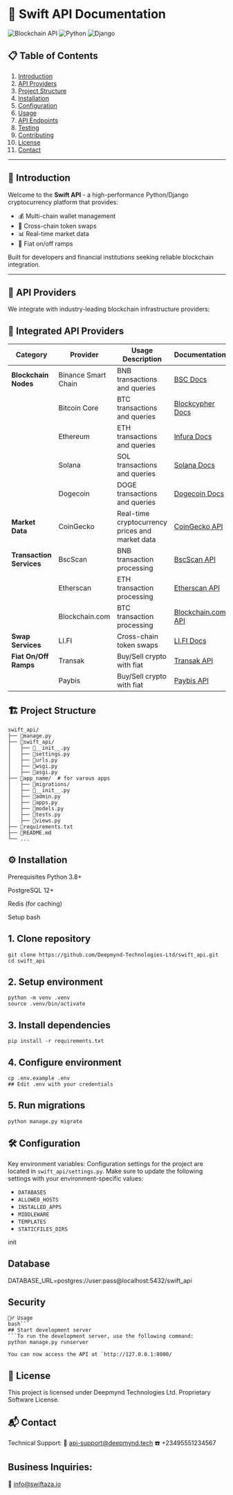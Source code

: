# 🚀 Swift API Documentation

![Blockchain API](https://img.shields.io/badge/Blockchain-API-brightgreen) 
![Python](https://img.shields.io/badge/Python-3.8+-blue) 
![Django](https://img.shields.io/badge/Django-3.2+-green)

## 📋 Table of Contents
1. [Introduction](#-introduction)
2. [API Providers](#-api-providers)
3. [Project Structure](#-project-structure)
4. [Installation](#-installation)
5. [Configuration](#-configuration)
6. [Usage](#-usage)
7. [API Endpoints](#-api-endpoints)
8. [Testing](#-testing)
9. [Contributing](#-contributing)
10. [License](#-license)
11. [Contact](#-contact)

---

## 🌟 Introduction
Welcome to the **Swift API** - a high-performance Python/Django cryptocurrency platform that provides:

- 💰 Multi-chain wallet management
- 🔄 Cross-chain token swaps
- 📊 Real-time market data
- 💸 Fiat on/off ramps

Built for developers and financial institutions seeking reliable blockchain integration.

---

## 🔗 API Providers
We integrate with industry-leading blockchain infrastructure providers:

## 🔗 Integrated API Providers

| Category          | Provider   | Usage Description | Documentation |
|-------------------|------------|-------------------|---------------|
| **Blockchain Nodes** | Binance Smart Chain | BNB transactions and queries | [BSC Docs](https://docs.binance.org/) |
| | Bitcoin Core | BTC transactions and queries | [Blockcypher Docs](https://www.blockcypher.com/dev/) |
| | Ethereum | ETH transactions and queries | [Infura Docs](https://infura.io/docs) |
| | Solana | SOL transactions and queries | [Solana Docs](https://docs.solana.com/) |
| | Dogecoin | DOGE transactions and queries | [Dogecoin Docs](https://dogechain.info/) |
| **Market Data** | CoinGecko | Real-time cryptocurrency prices and market data | [CoinGecko API](https://www.coingecko.com/en/api/documentation) |
| **Transaction Services** | BscScan | BNB transaction processing | [BscScan API](https://bscscan.com/apis) |
| | Etherscan | ETH transaction processing | [Etherscan API](https://etherscan.io/apis) |
| | Blockchain.com | BTC transaction processing | [Blockchain.com API](https://www.blockchain.com/api) |
| **Swap Services** | LI.FI | Cross-chain token swaps | [LI.FI Docs](https://docs.li.fi/) |
| **Fiat On/Off Ramps** | Transak | Buy/Sell crypto with fiat | [Transak API](https://docs.transak.com/) |
| | Paybis | Buy/Sell crypto with fiat | [Paybis API](https://developers.paybis.com/) |


## 🏗 Project Structure

```text
swift_api/
├── 📁manage.py
├── 📁swift_api/
│   ├── 📄__init__.py
│   ├── 📄settings.py
│   ├── 📄urls.py
│   ├── 📄wsgi.py
│   ├── 📄asgi.py
├── 📁app_name/  # for varous apps
│   ├── 📁migrations/
│   ├── 📄__init__.py
│   ├── 📄admin.py
│   ├── 📄apps.py
│   ├── 📄models.py
│   ├── 📄tests.py
│   ├── 📄views.py
├── 📄requirements.txt
├── 📄README.md
└── ...
```

## ⚙️ Installation
Prerequisites
Python 3.8+

PostgreSQL 12+

Redis (for caching)

Setup
bash
## 1. Clone repository
```
git clone https://github.com/Deepmynd-Technologies-Ltd/swift_api.git
cd swift_api
```

## 2. Setup environment
```
python -m venv .venv
source .venv/bin/activate
```

## 3. Install dependencies
```
pip install -r requirements.txt
```

## 4. Configure environment
```
cp .env.example .env
## Edit .env with your credentials
```

## 5. Run migrations
```
python manage.py migrate
```

## 🛠 Configuration
Key environment variables:
Configuration settings for the project are located in `swift_api/settings.py`. Make sure to update the following settings with your environment-specific values:

- `DATABASES`
- `ALLOWED_HOSTS`
- `INSTALLED_APPS`
- `MIDDLEWARE`
- `TEMPLATES`
- `STATICFILES_DIRS`

init
## Database
DATABASE_URL=postgres://user:pass@localhost:5432/swift_api

## Security
```SECRET_KEY=your_django_secret
🏃‍♂️ Usage
bash```
## Start development server
```To run the development server, use the following command:
python manage.py runserver

You can now access the API at `http://127.0.0.1:8000/
```

## 📜 License
This project is licensed under Deepmynd Technologies Ltd. Proprietary Software License.

## 📬 Contact
Technical Support:
📧 api-support@deepmynd.tech
☎️ +23495551234567

## Business Inquiries:
📧 info@swiftaza.io
